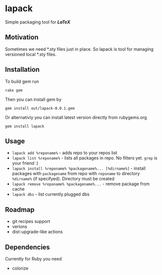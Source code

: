lapack
======

Simple packaging tool for **_LaTeX_**

## Motivation
  Sometimes we need *.sty files just in place. So lapack is tool for managing versioned local *.sty files.

## Installation

To build gem run

`rake gem`

Then you can install gem by

`gem install out/lapack-0.0.1.gem`

Or alternativly you can install latest version directly from rubygems.org

`gem install lapack`

## Usage

* `lapack add %reponame%` - adds repo to your repos list
* `lapack list %reponame%` - lists all packages  in repo. No filters yet. `grep` is your friend :)
* `lapack install %reponame% %packagename%... [%dirname%]` - install packages with `packagename` from repo with `reponame` to directory `%dirname%` (if specifyed). Directory must be created
* `lapack remove %reponame% %packagename%...` - remove package from cache
* `lapack dbs` - list currently plugged dbs

## Roadmap
  * git recipes support
  * verions
  * dist-upgrade-like actions

## Dependencies
  Currently for Ruby you need
  * colorize
